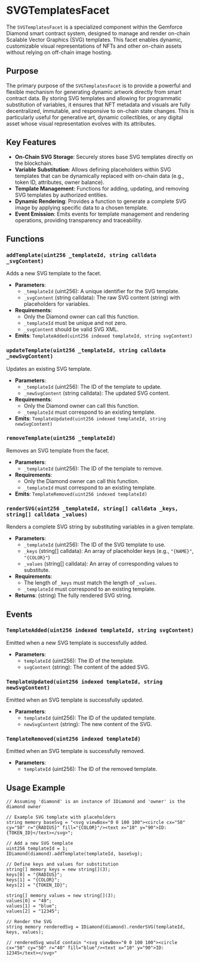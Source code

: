 # SVGTemplatesFacet

The `SVGTemplatesFacet` is a specialized component within the Gemforce Diamond smart contract system, designed to manage and render on-chain Scalable Vector Graphics (SVG) templates. This facet enables dynamic, customizable visual representations of NFTs and other on-chain assets without relying on off-chain image hosting.

## Purpose

The primary purpose of the `SVGTemplatesFacet` is to provide a powerful and flexible mechanism for generating dynamic artwork directly from smart contract data. By storing SVG templates and allowing for programmatic substitution of variables, it ensures that NFT metadata and visuals are fully decentralized, immutable, and responsive to on-chain state changes. This is particularly useful for generative art, dynamic collectibles, or any digital asset whose visual representation evolves with its attributes.

## Key Features

*   **On-Chain SVG Storage**: Securely stores base SVG templates directly on the blockchain.
*   **Variable Substitution**: Allows defining placeholders within SVG templates that can be dynamically replaced with on-chain data (e.g., token ID, attributes, owner balance).
*   **Template Management**: Functions for adding, updating, and removing SVG templates by authorized entities.
*   **Dynamic Rendering**: Provides a function to generate a complete SVG image by applying specific data to a chosen template.
*   **Event Emission**: Emits events for template management and rendering operations, providing transparency and traceability.

## Functions

### `addTemplate(uint256 _templateId, string calldata _svgContent)`

Adds a new SVG template to the facet.

*   **Parameters**:
    *   `_templateId` (uint256): A unique identifier for the SVG template.
    *   `_svgContent` (string calldata): The raw SVG content (string) with placeholders for variables.
*   **Requirements**:
    *   Only the Diamond owner can call this function.
    *   `_templateId` must be unique and not zero.
    *   `_svgContent` should be valid SVG XML.
*   **Emits**: `TemplateAdded(uint256 indexed templateId, string svgContent)`

### `updateTemplate(uint256 _templateId, string calldata _newSvgContent)`

Updates an existing SVG template.

*   **Parameters**:
    *   `_templateId` (uint256): The ID of the template to update.
    *   `_newSvgContent` (string calldata): The updated SVG content.
*   **Requirements**:
    *   Only the Diamond owner can call this function.
    *   `_templateId` must correspond to an existing template.
*   **Emits**: `TemplateUpdated(uint256 indexed templateId, string newSvgContent)`

### `removeTemplate(uint256 _templateId)`

Removes an SVG template from the facet.

*   **Parameters**:
    *   `_templateId` (uint256): The ID of the template to remove.
*   **Requirements**:
    *   Only the Diamond owner can call this function.
    *   `_templateId` must correspond to an existing template.
*   **Emits**: `TemplateRemoved(uint256 indexed templateId)`

### `renderSVG(uint256 _templateId, string[] calldata _keys, string[] calldata _values)`

Renders a complete SVG string by substituting variables in a given template.

*   **Parameters**:
    *   `_templateId` (uint256): The ID of the SVG template to use.
    *   `_keys` (string[] calldata): An array of placeholder keys (e.g., `"{NAME}"`, `"{COLOR}"`)
    *   `_values` (string[] calldata): An array of corresponding values to substitute.
*   **Requirements**:
    *   The length of `_keys` must match the length of `_values`.
    *   `_templateId` must correspond to an existing template.
*   **Returns**: (string) The fully rendered SVG string.

## Events

### `TemplateAdded(uint256 indexed templateId, string svgContent)`

Emitted when a new SVG template is successfully added.

*   **Parameters**:
    *   `templateId` (uint256): The ID of the template.
    *   `svgContent` (string): The content of the added SVG.

### `TemplateUpdated(uint256 indexed templateId, string newSvgContent)`

Emitted when an SVG template is successfully updated.

*   **Parameters**:
    *   `templateId` (uint256): The ID of the updated template.
    *   `newSvgContent` (string): The new content of the SVG.

### `TemplateRemoved(uint256 indexed templateId)`

Emitted when an SVG template is successfully removed.

*   **Parameters**:
    *   `templateId` (uint256): The ID of the removed template.

## Usage Example

```solidity
// Assuming 'diamond' is an instance of IDiamond and 'owner' is the diamond owner

// Example SVG template with placeholders
string memory baseSvg = "<svg viewBox="0 0 100 100"><circle cx="50" cy="50" r="{RADIUS}" fill="{COLOR}"/><text x="10" y="90">ID: {TOKEN_ID}</text></svg>";

// Add a new SVG template
uint256 templateId = 1;
IDiamond(diamond).addTemplate(templateId, baseSvg);

// Define keys and values for substitution
string[] memory keys = new string[](3);
keys[0] = "{RADIUS}";
keys[1] = "{COLOR}";
keys[2] = "{TOKEN_ID}";

string[] memory values = new string[](3);
values[0] = "40";
values[1] = "blue";
values[2] = "12345";

// Render the SVG
string memory renderedSvg = IDiamond(diamond).renderSVG(templateId, keys, values);

// renderedSvg would contain "<svg viewBox="0 0 100 100"><circle cx="50" cy="50" r="40" fill="blue"/><text x="10" y="90">ID: 12345</text></svg>"
